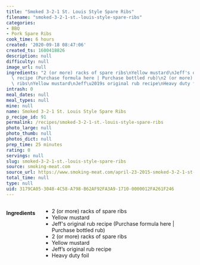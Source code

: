 ```yaml
---
title: "Smoked 3-2-1 St. Louis Style Spare Ribs"
filename: "smoked-3-2-1-st.-louis-style-spare-ribs"
categories:
- BBQ
- Pork Spare Ribs
cook_time: 6 hours
created: '2020-09-18 08:47:06'
created_ts: 1600418826
description: null
difficulty: null
image_url: null
ingredients: "2 (or more) racks of spare ribs\nYellow mustard\nJeff's original rub\
  \ recipe (Purchase formula here | Purchase bottled rub)\n2 (or more) racks of spare\
  \ ribs\nYellow mustard\nJeff\u2019s original rub recipe\nHeavy duty foil"
intrash: 0
meal_dates: null
meal_types: null
mine: null
name: Smoked 3-2-1 St. Louis Style Spare Ribs
p_recipe_id: 91
permalink: /recipes/smoked-3-2-1-st.-louis-style-spare-ribs
photo_large: null
photo_thumb: null
photos_dict: null
prep_time: 25 minutes
rating: 0
servings: null
slug: smoked-3-2-1-st.-louis-style-spare-ribs
source: smoking-meat.com
source_url: https://www.smoking-meat.com/april-23-2015-smoked-3-2-1-st-louis-style-spare-ribs
total_time: null
type: null
uid: 3179CA05-3048-4C58-A798-B62AF92FA3A9-1710-0000012FA261F246
---
```

<div class="large-8 medium-7 columns" id="writeup">	</div><!-- #writeup -->
</div><!-- #row-one -->
<div class="row" id="row-two">	<div class="medium-4 small-5 columns" id="ingredients"><h4>Ingredients</h4><div class="box box-ingredients content"><ul>
<li>2 (or more) racks of spare ribs</li>
<li>Yellow mustard</li>
<li>Jeff's original rub recipe (Purchase formula here | Purchase bottled rub)</li>
<li>2 (or more) racks of spare ribs</li>
<li>Yellow mustard</li>
<li>Jeff’s original rub recipe</li>
<li>Heavy duty foil</li>
</ul>
</div>	</div>	<div class="medium-6 small-7 columns" id="directions">	</div>